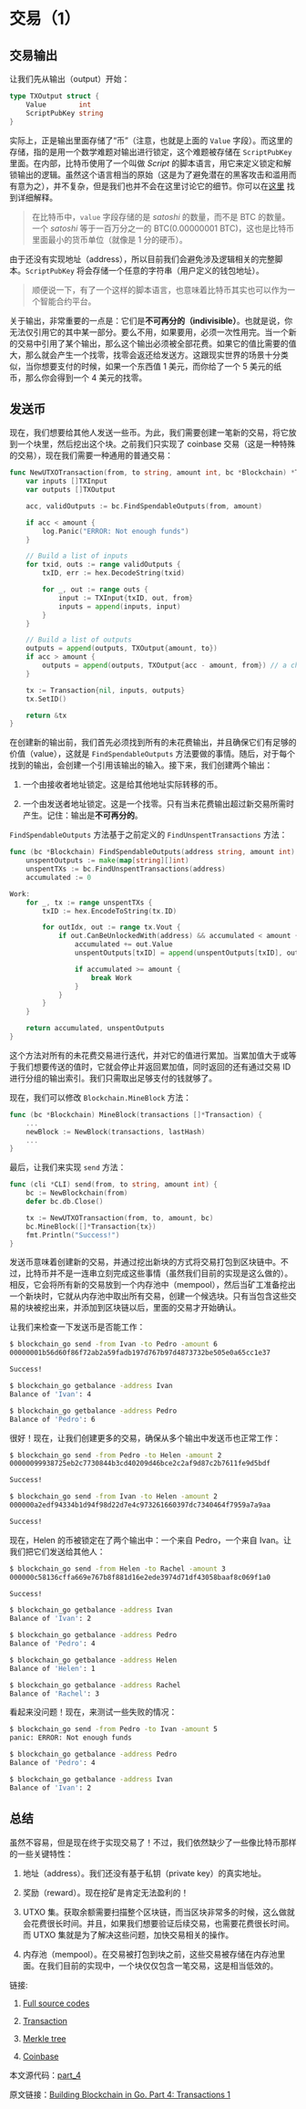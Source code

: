 交易（1）
========

## 交易输出

让我们先从输出（output）开始：

```go
type TXOutput struct {
	Value        int
	ScriptPubKey string
}
```

实际上，正是输出里面存储了“币”（注意，也就是上面的 `Value` 字段）。而这里的存储，指的是用一个数学难题对输出进行锁定，这个难题被存储在 `ScriptPubKey` 里面。在内部，比特币使用了一个叫做 *Script* 的脚本语言，用它来定义锁定和解锁输出的逻辑。虽然这个语言相当的原始（这是为了避免潜在的黑客攻击和滥用而有意为之），并不复杂，但是我们也并不会在这里讨论它的细节。你可以在[这里](https://en.bitcoin.it/wiki/Script) 找到详细解释。

>在比特币中，`value` 字段存储的是 *satoshi* 的数量，而不是 BTC 的数量。一个 *satoshi* 等于一百万分之一的 BTC(0.00000001 BTC)，这也是比特币里面最小的货币单位（就像是 1 分的硬币）。

由于还没有实现地址（address），所以目前我们会避免涉及逻辑相关的完整脚本。`ScriptPubKey` 将会存储一个任意的字符串（用户定义的钱包地址）。

>顺便说一下，有了一个这样的脚本语言，也意味着比特币其实也可以作为一个智能合约平台。

关于输出，非常重要的一点是：它们是**不可再分的（indivisible）**。也就是说，你无法仅引用它的其中某一部分。要么不用，如果要用，必须一次性用完。当一个新的交易中引用了某个输出，那么这个输出必须被全部花费。如果它的值比需要的值大，那么就会产生一个找零，找零会返还给发送方。这跟现实世界的场景十分类似，当你想要支付的时候，如果一个东西值 1 美元，而你给了一个 5 美元的纸币，那么你会得到一个 4 美元的找零。

## 发送币

现在，我们想要给其他人发送一些币。为此，我们需要创建一笔新的交易，将它放到一个块里，然后挖出这个块。之前我们只实现了 coinbase 交易（这是一种特殊的交易），现在我们需要一种通用的普通交易：

```go
func NewUTXOTransaction(from, to string, amount int, bc *Blockchain) *Transaction {
	var inputs []TXInput
	var outputs []TXOutput

	acc, validOutputs := bc.FindSpendableOutputs(from, amount)

	if acc < amount {
		log.Panic("ERROR: Not enough funds")
	}

	// Build a list of inputs
	for txid, outs := range validOutputs {
		txID, err := hex.DecodeString(txid)

		for _, out := range outs {
			input := TXInput{txID, out, from}
			inputs = append(inputs, input)
		}
	}

	// Build a list of outputs
	outputs = append(outputs, TXOutput{amount, to})
	if acc > amount {
		outputs = append(outputs, TXOutput{acc - amount, from}) // a change
	}

	tx := Transaction{nil, inputs, outputs}
	tx.SetID()

	return &tx
}
```

在创建新的输出前，我们首先必须找到所有的未花费输出，并且确保它们有足够的价值（value），这就是 `FindSpendableOutputs` 方法要做的事情。随后，对于每个找到的输出，会创建一个引用该输出的输入。接下来，我们创建两个输出：

1. 一个由接收者地址锁定。这是给其他地址实际转移的币。

2. 一个由发送者地址锁定。这是一个找零。只有当未花费输出超过新交易所需时产生。记住：输出是**不可再分的**。

`FindSpendableOutputs` 方法基于之前定义的 `FindUnspentTransactions` 方法：

```go
func (bc *Blockchain) FindSpendableOutputs(address string, amount int) (int, map[string][]int) {
	unspentOutputs := make(map[string][]int)
	unspentTXs := bc.FindUnspentTransactions(address)
	accumulated := 0

Work:
	for _, tx := range unspentTXs {
		txID := hex.EncodeToString(tx.ID)

		for outIdx, out := range tx.Vout {
			if out.CanBeUnlockedWith(address) && accumulated < amount {
				accumulated += out.Value
				unspentOutputs[txID] = append(unspentOutputs[txID], outIdx)

				if accumulated >= amount {
					break Work
				}
			}
		}
	}

	return accumulated, unspentOutputs
}
```

这个方法对所有的未花费交易进行迭代，并对它的值进行累加。当累加值大于或等于我们想要传送的值时，它就会停止并返回累加值，同时返回的还有通过交易 ID 进行分组的输出索引。我们只需取出足够支付的钱就够了。

现在，我们可以修改 `Blockchain.MineBlock` 方法：

```go
func (bc *Blockchain) MineBlock(transactions []*Transaction) {
	...
	newBlock := NewBlock(transactions, lastHash)
	...
}
```

最后，让我们来实现 `send` 方法：

```go
func (cli *CLI) send(from, to string, amount int) {
	bc := NewBlockchain(from)
	defer bc.db.Close()

	tx := NewUTXOTransaction(from, to, amount, bc)
	bc.MineBlock([]*Transaction{tx})
	fmt.Println("Success!")
}
```

发送币意味着创建新的交易，并通过挖出新块的方式将交易打包到区块链中。不过，比特币并不是一连串立刻完成这些事情（虽然我们目前的实现是这么做的）。相反，它会将所有新的交易放到一个内存池中（mempool），然后当矿工准备挖出一个新块时，它就从内存池中取出所有交易，创建一个候选块。只有当包含这些交易的块被挖出来，并添加到区块链以后，里面的交易才开始确认。

让我们来检查一下发送币是否能工作：

```bash
$ blockchain_go send -from Ivan -to Pedro -amount 6
00000001b56d60f86f72ab2a59fadb197d767b97d4873732be505e0a65cc1e37

Success!

$ blockchain_go getbalance -address Ivan
Balance of 'Ivan': 4

$ blockchain_go getbalance -address Pedro
Balance of 'Pedro': 6
```

很好！现在，让我们创建更多的交易，确保从多个输出中发送币也正常工作：

```bash
$ blockchain_go send -from Pedro -to Helen -amount 2
00000099938725eb2c7730844b3cd40209d46bce2c2af9d87c2b7611fe9d5bdf

Success!

$ blockchain_go send -from Ivan -to Helen -amount 2
000000a2edf94334b1d94f98d22d7e4c973261660397dc7340464f7959a7a9aa

Success!
```

现在，Helen 的币被锁定在了两个输出中：一个来自 Pedro，一个来自 Ivan。让我们把它们发送给其他人：

```bash
$ blockchain_go send -from Helen -to Rachel -amount 3
000000c58136cffa669e767b8f881d16e2ede3974d71df43058baaf8c069f1a0

Success!

$ blockchain_go getbalance -address Ivan
Balance of 'Ivan': 2

$ blockchain_go getbalance -address Pedro
Balance of 'Pedro': 4

$ blockchain_go getbalance -address Helen
Balance of 'Helen': 1

$ blockchain_go getbalance -address Rachel
Balance of 'Rachel': 3
```

看起来没问题！现在，来测试一些失败的情况：

```bash
$ blockchain_go send -from Pedro -to Ivan -amount 5
panic: ERROR: Not enough funds

$ blockchain_go getbalance -address Pedro
Balance of 'Pedro': 4

$ blockchain_go getbalance -address Ivan
Balance of 'Ivan': 2
```

## 总结

虽然不容易，但是现在终于实现交易了！不过，我们依然缺少了一些像比特币那样的一些关键特性：

1. 地址（address）。我们还没有基于私钥（private key）的真实地址。

2. 奖励（reward）。现在挖矿是肯定无法盈利的！

3. UTXO 集。获取余额需要扫描整个区块链，而当区块非常多的时候，这么做就会花费很长时间。并且，如果我们想要验证后续交易，也需要花费很长时间。而 UTXO 集就是为了解决这些问题，加快交易相关的操作。

4. 内存池（mempool）。在交易被打包到块之前，这些交易被存储在内存池里面。在我们目前的实现中，一个块仅仅包含一笔交易，这是相当低效的。

链接:

1. [Full source codes](https://github.com/Jeiwan/blockchain_go/tree/part_4)

2. [Transaction](https://en.bitcoin.it/wiki/Transaction)

3. [Merkle tree](https://en.bitcoin.it/wiki/Protocol_documentation#Merkle_Trees)

4. [Coinbase](https://en.bitcoin.it/wiki/Coinbase)

本文源代码：[part_4](https://github.com/Jeiwan/blockchain_go/tree/part_4)

原文链接：[Building Blockchain in Go. Part 4: Transactions 1](https://jeiwan.cc/posts/building-blockchain-in-go-part-4/)
